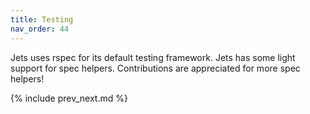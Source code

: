 ```yaml
---
title: Testing
nav_order: 44
---
```


Jets uses rspec for its default testing framework.  Jets has some light support for spec helpers. Contributions are appreciated for more spec helpers!

{% include prev_next.md %}